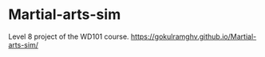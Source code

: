 # Martial-arts-sim
Level 8 project of the WD101 course.
https://gokulramghv.github.io/Martial-arts-sim/
